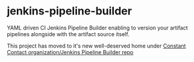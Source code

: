 jenkins-pipeline-builder
========================

YAML driven CI Jenkins Pipeline Builder enabling to version your artifact pipelines alongside with the artifact source
itself.

This project has moved to it's new well-deserved home under [Constant Contact organization/Jenkins Pipeline Builder repo](https://github.com/constantcontact/jenkins_pipeline_builder)
